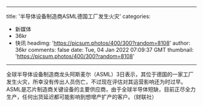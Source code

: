 
---
title: '半导体设备制造商ASML德国工厂发生火灾'
categories: 
 - 新媒体
 - 36kr
 - 快讯
headimg: 'https://picsum.photos/400/300?random=8108'
author: 36kr
comments: false
date: Tue, 04 Jan 2022 07:09:37 GMT
thumbnail: 'https://picsum.photos/400/300?random=8108'
---

<div>   
全球半导体设备制造商龙头阿斯麦尔（ASML）3日表示，其位于德国的一家工厂发生火灾，所幸没有传出人员伤亡，不过现在评估对其运营影响还为时过早。ASML是芯片制造商关键设备的主要供应商，由于全球半导体短缺，目前正尽全力生产，任何出货延迟都可能影响到想增产扩产的客户。（财联社）  
</div>
            